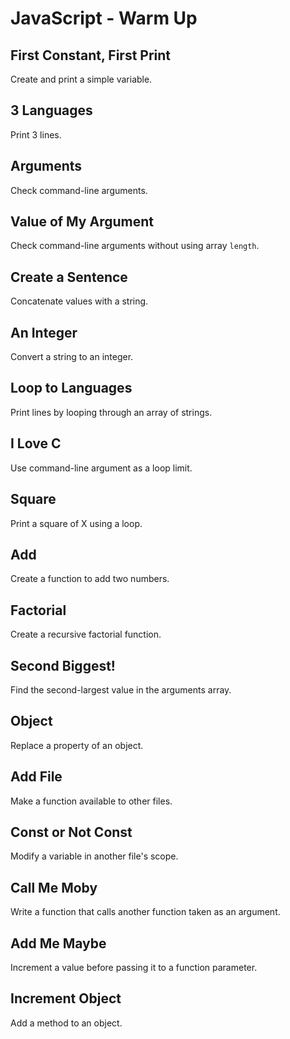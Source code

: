 # JavaScript - Warm Up

## First Constant, First Print
Create and print a simple variable.

## 3 Languages
Print 3 lines.

## Arguments
Check command-line arguments.

## Value of My Argument
Check command-line arguments without using array `length`.

## Create a Sentence
Concatenate values with a string.

## An Integer
Convert a string to an integer.

## Loop to Languages
Print lines by looping through an array of strings.

## I Love C
Use command-line argument as a loop limit.

## Square
Print a square of X using a loop.

## Add
Create a function to add two numbers.

## Factorial
Create a recursive factorial function.

## Second Biggest!
Find the second-largest value in the arguments array.

## Object
Replace a property of an object.

## Add File
Make a function available to other files.

## Const or Not Const
Modify a variable in another file's scope.

## Call Me Moby
Write a function that calls another function taken as an argument.

## Add Me Maybe
Increment a value before passing it to a function parameter.

## Increment Object
Add a method to an object.
